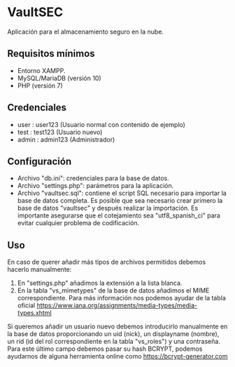 # VaultSEC
Aplicación para el almacenamiento seguro en la nube.

## Requisitos mínimos
- Entorno XAMPP.
- MySQL/MariaDB (versión 10)
- PHP (versión 7)

## Credenciales
- user : user123 (Usuario normal con contenido de ejemplo)
- test : test123 (Usuario nuevo)
- admin : admin123 (Administrador)

## Configuración
- Archivo "db.ini": credenciales para la base de datos.
- Archivo "settings.php": parámetros para la aplicación.
- Archivo "vaultsec.sql": contiene el script SQL necesario para importar la base de datos completa. Es posible que sea necesario crear primero la base de datos "vaultsec" y después realizar la importación. Es importante asegurarse que el cotejamiento sea "utf8_spanish_ci" para evitar cualquier problema de codificación.

## Uso
En caso de querer añadir más tipos de archivos permitidos debemos hacerlo manualmente:
1) En "settings.php" añadimos la extensión a la lista blanca.
2) En la tabla "vs_mimetypes" de la base de datos añadimos el MIME correspondiente. Para más información nos podemos ayudar de la tabla oficial https://www.iana.org/assignments/media-types/media-types.xhtml

Si queremos añadir un usuario nuevo debemos introducirlo manualmente en la base de datos proporcionando un uid (nick), un displayname (nombre), un rid (id del rol correspondiente en la tabla "vs_roles") y una contraseña. Para este último campo debemos pasar su hash BCRYPT, podemos ayudarnos de alguna herramienta online como https://bcrypt-generator.com